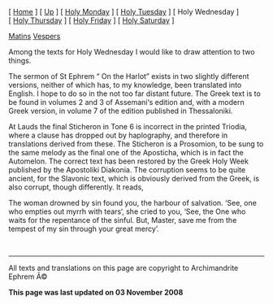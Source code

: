 \[ [Home](index.md) \] \[ [Up](holyweek.md) \] \[ [Holy Monday](holyMon.md) \] \[ [Holy Tuesday](holyTues.md) \] \[ Holy Wednesday \] \[ [Holy Thursday](holyThu.md) \] \[ [Holy Friday](holyFri.md) \] \[ [Holy Saturday](holy.md) \]

[Matins](HWWed-M.md)
[Vespers](HWWed-V.md)

Among the texts for Holy Wednesday I would like to draw attention to two things.

The sermon of St Ephrem “ On the Harlot” exists in two slightly different versions, neither of which has, to my knowledge, been translated into English. I hope to do so in the not too far distant future. The Greek text is to be found in volumes 2 and 3 of Assemani‘s edition and, with a modern Greek version, in volume 7 of the edition published in Thessaloniki.

At Lauds the final Sticheron in Tone 6 is incorrect in the printed Triodia, where a clause has dropped out by haplography, and therefore in translations derived from these. The Sticheron is a Prosomion, to be sung to the same melody as the final one of the Aposticha, which is in fact the Automelon. The correct text has been restored by the Greek Holy Week published by the Apostoliki Diakonia. The corruption seems to be quite ancient, for the Slavonic text, which is obviously derived from the Greek, is also corrupt, though differently. It reads,

The woman drowned by sin found you, the harbour of salvation. ‘See, one who empties out myrrh with tears‘, she cried to you, ‘See, the One who waits for the repentance of the sinful. But, Master, save me from the tempest of my sin through your great mercy’.

 

------------------------------------------------------------------------

All texts and translations on this page are copyright to
Archimandrite Ephrem Â©

**This page was last updated on 03 November 2008**

